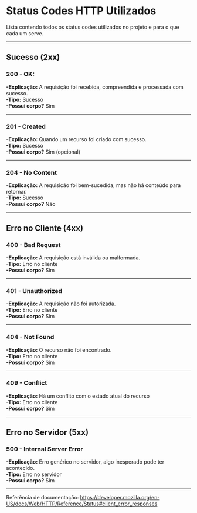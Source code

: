 # Status Codes HTTP Utilizados
Lista contendo todos os status codes utilizados no projeto e para o que cada um serve.

<hr>

## Sucesso (2xx)

### 200 - OK:
**-Explicação:** A requisição foi recebida, compreendida e processada com sucesso. <br>
**-Tipo:** Sucesso <br>
**-Possui corpo?** Sim <br>

<hr>

### 201 - Created
**-Explicação:** Quando um recurso foi criado com sucesso. <br>
**-Tipo:** Sucesso <br>
**-Possui corpo?** Sim (opcional)

<hr>

### 204 - No Content
**-Explicação:** A requisição foi bem-sucedida, mas não há conteúdo para retornar. <br>
**-Tipo:** Sucesso <br>
**-Possui corpo?** Não

<hr>

## Erro no Cliente (4xx)

### 400 - Bad Request
**-Explicação:** A requisição está inválida ou malformada. <br>
**-Tipo:** Erro no cliente <br>
**-Possui corpo?** Sim <br>

<hr>

### 401 - Unauthorized
**-Explicação:** A requisição não foi autorizada. <br>
**-Tipo:** Erro no cliente <br>
**-Possui corpo?** Sim <br>

<hr>

### 404 - Not Found
**-Explicação:** O recurso não foi encontrado. <br>
**-Tipo:** Erro no cliente <br>
**-Possui corpo?** Sim <br>

<hr>

### 409 - Conflict
**-Explicação:** Há um conflito com o estado atual do recurso <br>
**-Tipo:** Erro no cliente <br>
**-Possui corpo?** Sim <br>

<hr>

## Erro no Servidor (5xx)

### 500 - Internal Server Error
**-Explicação:** Erro genérico no servidor, algo inesperado pode ter acontecido. <br>
**-Tipo:** Erro no servidor <br>
**-Possui corpo?** Sim <br>

<hr>

Referência de documentação: https://developer.mozilla.org/en-US/docs/Web/HTTP/Reference/Status#client_error_responses
